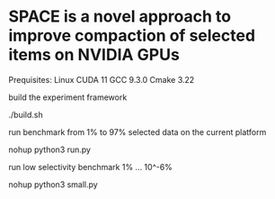 # SPACE is a novel approach to improve compaction of selected items on NVIDIA GPUs

Prequisites:
Linux
CUDA 11 
GCC 9.3.0
Cmake 3.22

 build the experiment framework

./build.sh  

run benchmark from 1% to 97% selected data on the current platform

nohup python3 run.py

run low selectivity benchmark 1% ... 10^-6%

nohup python3 small.py

